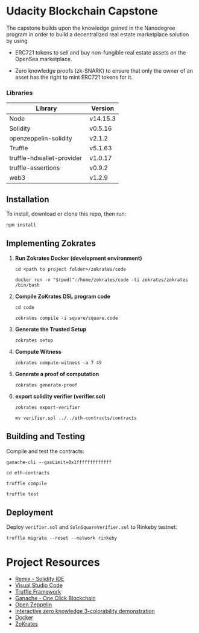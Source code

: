 # Udacity Blockchain Capstone

The capstone builds upon the knowledge gained in the Nanodegree program in order to build a decentralized real estate marketplace solution by using

- ERC721 tokens to sell and buy non-fungible real estate assets on the OpenSea marketplace.

- Zero knowledge proofs (zk-SNARK) to ensure that only the owner of an asset has the right to mint ERC721 tokens for it.



### Libraries
Library      | Version
------------ | -------------
Node             |v14.15.3
Solidity         |v0.5.16
openzeppelin-solidity |v2.1.2
Truffle          |v5.1.63
truffle-hdwallet-provider |v1.0.17
truffle-assertions   |v0.9.2
web3             |v1.2.9


## Installation

To install, download or clone this repo, then run:

`npm install`


## Implementing Zokrates
1. **Run Zokrates Docker (development environment)**
    ```
    cd <path to project folder>/zokrates/code

    docker run -v "$(pwd)":/home/zokrates/code -ti zokrates/zokrates /bin/bash
    ```
2. **Compile ZoKrates DSL program code**
    ```
    cd code 

    zokrates compile -i square/square.code
    ```
3. **Generate the Trusted Setup**
    ```
    zokrates setup
    ```
4. **Compute Witness**
    ```
    zokrates compute-witness -a 7 49
    ```
5. **Generate a proof of computation**
    ```
    zokrates generate-proof
    ```
6. **export solidity verifier (verifier.sol)**
    ```
    zokrates export-verifier

    mv verifier.sol ../../eth-contracts/contracts
    ```


## Building and Testing
Compile and test the contracts:

```
ganache-cli --gasLimit=0x1fffffffffffff

cd eth-contracts

truffle compile

truffle test
```

## Deployment
Deploy `verifier.sol` and `SolnSquareVerifier.sol` to Rinkeby testnet:

```
truffle migrate --reset --network rinkeby

```






# Project Resources

* [Remix - Solidity IDE](https://remix.ethereum.org/)
* [Visual Studio Code](https://code.visualstudio.com/)
* [Truffle Framework](https://truffleframework.com/)
* [Ganache - One Click Blockchain](https://truffleframework.com/ganache)
* [Open Zeppelin ](https://openzeppelin.org/)
* [Interactive zero knowledge 3-colorability demonstration](http://web.mit.edu/~ezyang/Public/graph/svg.html)
* [Docker](https://docs.docker.com/install/)
* [ZoKrates](https://github.com/Zokrates/ZoKrates)
